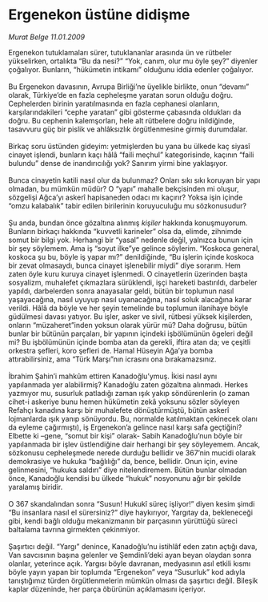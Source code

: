 # Ergenekon üstüne didişme

*Murat Belge 11.01.2009*

<div class="taraf_structure_2col_1zq">
<div class="margen_n">



 <p>Ergenekon tutuklamaları sürer, tutuklananlar arasında ün ve rütbeler yükselirken, ortalıkta “Bu da nesi?” “Yok, canım, olur mu öyle şey?” diyenler çoğalıyor. Bunların, “hükümetin intikamı” olduğunu iddia edenler çoğalıyor. <br/><br/>Bu Ergenekon davasının, Avrupa Birliği’ne üyelikle birlikte, onun “devamı” olarak, Türkiye’de en fazla cepheleşme yaratan sorun olduğu doğru. Cephelerden birinin yaratılmasında en fazla cephanesi olanların, karşılarındakileri “cephe yaratan” gibi gösterme çabasında oldukları da doğru. Bu cephenin kalemşorları, hele alt rütbelere doğru inildiğinde, tasavvuru güç bir pislik ve ahlâksızlık örgütlenmesine girmiş durumdalar. <br/><br/>Birkaç soru üstünden gideyim: yetmişlerden bu yana bu ülkede kaç siyasî cinayet işlendi, bunların kaçı hâlâ “faili meçhul” kategorisinde, kaçının “faili bulundu” dense de inandırıcılığı yok? Sanırım yirmi bine yaklaşıyor. <br/><br/>Bunca cinayetin katili nasıl olur da bulunmaz? Onları sıkı sıkı koruyan bir yapı olmadan, bu mümkün müdür? O “yapı” mahalle bekçisinden mi oluşur, sözgelişi Ağca’yı askerî hapisaneden odacı mı kaçırır? Yoksa işin içinde “omzu kalabalık” tabir edilen birilerinin koruyuculuğu mu sözkonusudur? <br/><br/>Şu anda, bundan önce gözaltına alınmış <i>kişiler</i> hakkında konuşmuyorum. Bunların birkaçı hakkında “kuvvetli karineler” olsa da, elimde, zihnimde somut bir bilgi yok. Herhangi bir “yasal” nedenle değil, yalnızca bunun için bir şey söylemem. Ama iş “soyut ilke”ye gelince söylerim. “Koskoca general, koskoca şu bu, böyle iş yapar mı?” denildiğinde, “Bu işlerin içinde koskoca bir zevat olmasaydı, bunca cinayet işlenebilir miydi” diye sorarım. Hem zaten öyle kuru kuruya cinayet işlenmedi. O cinayetlerin üzerinden başta sosyalizm, muhalefet çıkmazlara sürüklendi, işçi hareketi bastırıldı, darbeler yapıldı, darbelerden sonra anayasalar geldi, bütün bir toplumun nasıl yaşayacağına, nasıl uyuyup nasıl uyanacağına, nasıl soluk alacağına karar verildi. Hâlâ da böyle ve her şeyin temelinde bu toplumun ilanihaye böyle güdülmesi davası yatıyor. Bu işler, asker ve sivil, rütbesi yüksek kişilerden, onların “müzaheret”inden yoksun olarak yürür mü? Daha doğrusu, bütün bunlar bir bütünün parçaları, bir yapının içindeki işbölümünün ögeleri değil mi? Bu işbölümünün içinde bomba atan da gerekli, iftira atan da; ve çeşitli orkestra şefleri, koro şefleri de. Hamal Hüseyin Ağa’ya bomba attırabilirsiniz, ama “Türk Marşı”nın icrasını ona bırakamazsınız. <br/><br/>İbrahim Şahin’i mahkûm ettiren Kanadoğlu’ymuş. İkisi nasıl aynı yapılanmada yer alabilirmiş? Kanadoğlu zaten gözaltına alınmadı. Herkes yazmıyor mu, susurluk patladığı zaman ışık yakıp söndürenlerin (o zaman cihet-i askeriye bunu hemen hükümetin zekâ yoksunu sözler söyleyen Refahçı kanadına karşı bir muhalefete dönüştürmüştü, bütün askerî lojmanlarda ışık yanıp sönüyordu. Bu, normalde katılmaktan çekinecek olanı da eyleme çağırmıştı), iş Ergenekon’a gelince nasıl karşı safa geçtiğini? Elbette ki –gene, “somut bir kişi” olarak- Sabih Kanadoğlu’nun böyle bir yapılanmada bir işlev üstlendiğine dair herhangi bir şey söyleyemem. Ancak, sözkonusu cepheleşmede nerede durduğu bellidir ve 367’nin mucidi olarak demokrasiye ve hukuka “bağlılığı” da, bence, bellidir. Onun için, evine gelinmesini, “hukuka saldırı” diye nitelendiremem. Bütün bunlar olmadan önce, Kanadoğlu kendisi bu ülkede “hukuk” nosyonunu ağır bir şekilde yaralamış biridir. <br/><br/>O 367 skandalından sonra “Susun! Hukukî süreç işliyor!” diyen kesim şimdi “Bu insanlara nasıl el sürersiniz?” diye haykırıyor, Yargıtay da, bekleneceği gibi, kendi bağlı olduğu mekanizmanın bir parçasının yürüttüğü süreci baltalama tavrına girmekten çekinmiyor. <br/><br/>Şaşırtıcı değil. “Yargı” denince, Kanadoğlu’nu istihlâf eden zatın açtığı dava, Van savcısının başına gelenler ve Şemdinli’deki ayan beyan olaydan sonra olanlar, yeterince açık. Yargısı böyle davranan, medyasının asıl etkili kısmı böyle yayın yapan bir toplumda “Ergenekon” veya “Susurluk” kod adıyla tanıştığımız türden örgütlenmelerin mümkün olması da şaşırtıcı değil. Bileşik kaplar düzeninde, her parça öbürünün açıklamasını içeriyor.</p>

<br/>


<div id="taraf_not">
</div>

</div>


</div>
